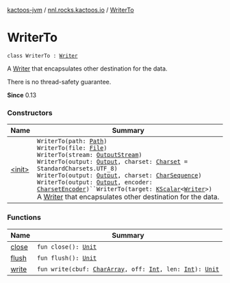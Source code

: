 [kactoos-jvm](../../index.md) / [nnl.rocks.kactoos.io](../index.md) / [WriterTo](./index.md)

# WriterTo

`class WriterTo : `[`Writer`](http://docs.oracle.com/javase/8/docs/api/java/io/Writer.html)

A [Writer](http://docs.oracle.com/javase/8/docs/api/java/io/Writer.html) that encapsulates other destination for the data.

There is no thread-safety guarantee.

**Since**
0.13

### Constructors

| Name | Summary |
|---|---|
| [&lt;init&gt;](-init-.md) | `WriterTo(path: `[`Path`](http://docs.oracle.com/javase/8/docs/api/java/nio/file/Path.html)`)`<br>`WriterTo(file: `[`File`](http://docs.oracle.com/javase/8/docs/api/java/io/File.html)`)`<br>`WriterTo(stream: `[`OutputStream`](http://docs.oracle.com/javase/8/docs/api/java/io/OutputStream.html)`)`<br>`WriterTo(output: `[`Output`](../../nnl.rocks.kactoos/-output/index.md)`, charset: `[`Charset`](http://docs.oracle.com/javase/8/docs/api/java/nio/charset/Charset.html)` = StandardCharsets.UTF_8)`<br>`WriterTo(output: `[`Output`](../../nnl.rocks.kactoos/-output/index.md)`, charset: `[`CharSequence`](https://kotlinlang.org/api/latest/jvm/stdlib/kotlin/-char-sequence/index.html)`)`<br>`WriterTo(output: `[`Output`](../../nnl.rocks.kactoos/-output/index.md)`, encoder: `[`CharsetEncoder`](http://docs.oracle.com/javase/8/docs/api/java/nio/charset/CharsetEncoder.html)`)``WriterTo(target: `[`KScalar`](../../nnl.rocks.kactoos/-k-scalar.md)`<`[`Writer`](http://docs.oracle.com/javase/8/docs/api/java/io/Writer.html)`>)`<br>A [Writer](http://docs.oracle.com/javase/8/docs/api/java/io/Writer.html) that encapsulates other destination for the data. |

### Functions

| Name | Summary |
|---|---|
| [close](close.md) | `fun close(): `[`Unit`](https://kotlinlang.org/api/latest/jvm/stdlib/kotlin/-unit/index.html) |
| [flush](flush.md) | `fun flush(): `[`Unit`](https://kotlinlang.org/api/latest/jvm/stdlib/kotlin/-unit/index.html) |
| [write](write.md) | `fun write(cbuf: `[`CharArray`](https://kotlinlang.org/api/latest/jvm/stdlib/kotlin/-char-array/index.html)`, off: `[`Int`](https://kotlinlang.org/api/latest/jvm/stdlib/kotlin/-int/index.html)`, len: `[`Int`](https://kotlinlang.org/api/latest/jvm/stdlib/kotlin/-int/index.html)`): `[`Unit`](https://kotlinlang.org/api/latest/jvm/stdlib/kotlin/-unit/index.html) |
